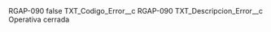 <?xml version="1.0" encoding="UTF-8"?>
<CustomMetadata xmlns="http://soap.sforce.com/2006/04/metadata" xmlns:xsi="http://www.w3.org/2001/XMLSchema-instance" xmlns:xsd="http://www.w3.org/2001/XMLSchema">
    <label>RGAP-090</label>
    <protected>false</protected>
    <values>
        <field>TXT_Codigo_Error__c</field>
        <value xsi:type="xsd:string">RGAP-090</value>
    </values>
    <values>
        <field>TXT_Descripcion_Error__c</field>
        <value xsi:type="xsd:string">Operativa cerrada</value>
    </values>
</CustomMetadata>
